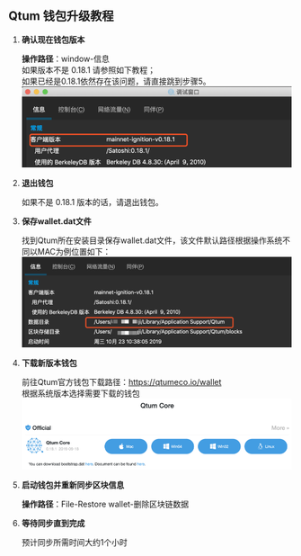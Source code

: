 ## Qtum 钱包升级教程

1. **确认现在钱包版本**

	**操作路径**：window-信息  
	如果版本不是 0.18.1 请参照如下教程；  
	如果已经是0.18.1依然存在该问题，请直接跳到步骤5。  
	![1.png](1.png)

2. **退出钱包**

	如果不是 0.18.1 版本的话，请退出钱包。

3. **保存wallet.dat文件**

	找到Qtum所在安装目录保存wallet.dat文件，该文件默认路径根据操作系统不同以MAC为例位置如下：  
	![2.png](2.png)

4. **下载新版本钱包**

	前往Qtum官方钱包下载路径：<https://qtumeco.io/wallet>  
	根据系统版本选择需要下载的钱包  
	![3.png](3.png)

5. **启动钱包并重新同步区块信息**

	**操作路径**：File-Restore wallet-删除区块链数据

6. **等待同步直到完成**

	预计同步所需时间大约1个小时
